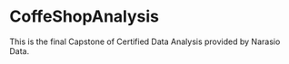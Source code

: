 # CoffeShopAnalysis
This is the final Capstone of Certified Data Analysis provided by Narasio Data.
